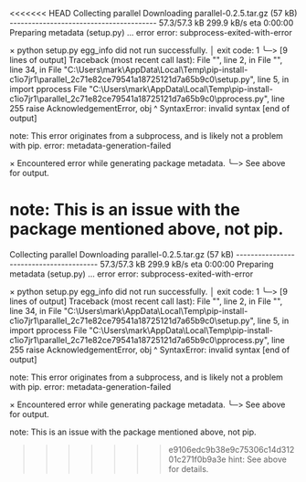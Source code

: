 <<<<<<< HEAD
Collecting parallel
  Downloading parallel-0.2.5.tar.gz (57 kB)
     ---------------------------------------- 57.3/57.3 kB 299.9 kB/s eta 0:00:00
  Preparing metadata (setup.py) ... error
  error: subprocess-exited-with-error

  × python setup.py egg_info did not run successfully.
  │ exit code: 1
  ╰─> [9 lines of output]
      Traceback (most recent call last):
        File "<string>", line 2, in <module>
        File "<pip-setuptools-caller>", line 34, in <module>
        File "C:\Users\mark\AppData\Local\Temp\pip-install-c1io7jr1\parallel_2c71e82ce79541a18725121d7a65b9c0\setup.py", line 5, in <module>
          import pprocess
        File "C:\Users\mark\AppData\Local\Temp\pip-install-c1io7jr1\parallel_2c71e82ce79541a18725121d7a65b9c0\pprocess.py", line 255
          raise AcknowledgementError, obj
                                    ^
      SyntaxError: invalid syntax
      [end of output]

  note: This error originates from a subprocess, and is likely not a problem with pip.
error: metadata-generation-failed

× Encountered error while generating package metadata.
╰─> See above for output.

note: This is an issue with the package mentioned above, not pip.
=======
Collecting parallel
  Downloading parallel-0.2.5.tar.gz (57 kB)
     ---------------------------------------- 57.3/57.3 kB 299.9 kB/s eta 0:00:00
  Preparing metadata (setup.py) ... error
  error: subprocess-exited-with-error

  × python setup.py egg_info did not run successfully.
  │ exit code: 1
  ╰─> [9 lines of output]
      Traceback (most recent call last):
        File "<string>", line 2, in <module>
        File "<pip-setuptools-caller>", line 34, in <module>
        File "C:\Users\mark\AppData\Local\Temp\pip-install-c1io7jr1\parallel_2c71e82ce79541a18725121d7a65b9c0\setup.py", line 5, in <module>
          import pprocess
        File "C:\Users\mark\AppData\Local\Temp\pip-install-c1io7jr1\parallel_2c71e82ce79541a18725121d7a65b9c0\pprocess.py", line 255
          raise AcknowledgementError, obj
                                    ^
      SyntaxError: invalid syntax
      [end of output]

  note: This error originates from a subprocess, and is likely not a problem with pip.
error: metadata-generation-failed

× Encountered error while generating package metadata.
╰─> See above for output.

note: This is an issue with the package mentioned above, not pip.
>>>>>>> e9106edc9b38e9c75306c14d31201c271f0b9a3e
hint: See above for details.